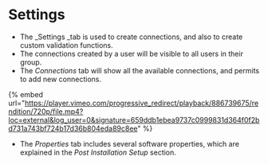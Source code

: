 # Settings

* The \_Settings \_tab is used to create connections, and also to create custom validation functions.
* The connections created by a user will be visible to all users in their group.
* The _Connections_ tab will show all the available connections, and permits to add new connections.

{% embed url="https://player.vimeo.com/progressive_redirect/playback/886739675/rendition/720p/file.mp4?loc=external&log_user=0&signature=659ddb1ebea9737c0999831d364f0f2bd731a743bf724b17d36b804eda89c8ee" %}



* The _Properties_ tab includes several software properties, which are explained in the _Post Installation Setup_ section.
